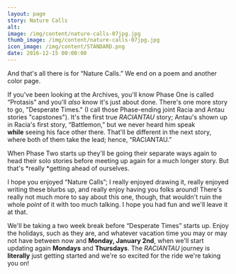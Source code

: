 ```yaml
---
layout: page
story: Nature Calls
alt:
image: /img/content/nature-calls-07jpg.jpg
thumb_image: /img/content/nature-calls-07jpg.jpg
icon_image: /img/content/STANDARD.png
date: 2016-12-15 00:00:00
---
```



And that's all there is for “Nature Calls.” We end on a poem and another color page.

If you've been looking at the Archives, you'll know Phase One is called “Protasis” and you'll *also*&nbsp;know it's just about done. There's one more story to go, "Desperate Times." (I call those Phase-ending joint Racia and Antau stories "capstones"). It's the first true *RACIANTAU*&nbsp;story; Antau's shown up in Racia's first story, “Battlemon,” but we never heard him speak **while**&nbsp;seeing his face other there. That'll be different in the next story, where both of them take the lead; hence, “RACIANTAU.”

When Phase Two starts up they'll be going their separate ways again to head their solo stories before meeting up again for a much longer story. But that's *really&nbsp;*getting ahead of ourselves.

I hope you enjoyed “Nature Calls”; I really enjoyed drawing it, really enjoyed writing these blurbs up, and really enjoy having you folks around! There's really not much more to say about this one, though, that wouldn't ruin the whole *point*&nbsp;of it with too much talking. I hope you had fun and we'll leave it at that.

We'll be taking a two week break before “Desperate Times” starts up. Enjoy the holidays, such as they are, and whatever vacation time you may or may not have between now and **Monday, January 2nd**, when we'll start updating again **Mondays** and **Thursdays**. The *RACIANTAU*&nbsp;journey is **literally**&nbsp;just getting started and we're so excited for the ride we're taking you on!